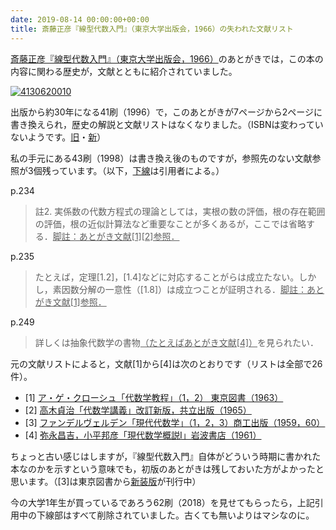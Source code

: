 ```yaml
---
date: 2019-08-14 00:00:00+00:00
title: 斎藤正彦『線型代数入門』（東京大学出版会，1966）の失われた文献リスト
---
```


[斎藤正彦『線型代数入門』（東京大学出版会，1966）](https://www.amazon.co.jp/dp/4130620010?tag=inquisitor-22)のあとがきでは，この本の内容に関わる歴史が，文献とともに紹介されていました。

[![4130620010](https://images-fe.ssl-images-amazon.com/images/P/4130620010.09.jpg)](https://www.amazon.co.jp/dp/4130620010?tag=inquisitor-22)

出版から約30年になる41刷（1996）で，このあとがきが7ページから2ページに書き換えられ，歴史の解説と文献リストはなくなりました。（ISBNは変わっていないようです。[旧](https://ci.nii.ac.jp/ncid/BN00196101)・[新](https://ci.nii.ac.jp/ncid/BA30077722)）

私の手元にある43刷（1998）は書き換え後のものですが，参照先のない文献参照が3個残っています。（以下，<span style="text-decoration: underline">下線</span>は引用者による。）

p.234

<blockquote>註2. 実係数の代数方程式の理論としては，実根の数の評価，根の存在範囲の評価，根の近似計算法など重要なことが多くあるが，ここでは省略する．<span style="text-decoration: underline">脚註：あとがき文献[1][2]参照．</span></blockquote>

p.235

<blockquote>たとえば，定理[1.2]，[1.4]などに対応することがらは成立たない。しかし，素因数分解の一意性（[1.8]）は成立つことが証明される．<span style="text-decoration: underline">脚註：あとがき文献[1]参照．</span></blockquote>

p.249

<blockquote>詳しくは抽象代数学の書物<span style="text-decoration: underline">（たとえばあとがき文献[4]）</span>を見られたい．</blockquote>

元の文献リストによると，文献[1]から[4]は次のとおりです（リストは全部で26件）。

* [1] [ア・ゲ・クローシュ「代数学教程」（1，2） 東京図書（1963）](https://www.amazon.co.jp/dp/B000JAIJA4?tag=inquisitor-22)
* [2] [高木貞治「代数学講義」改訂新版，共立出版（1965）](https://www.amazon.co.jp/dp/4320010000?tag=inquisitor-22)
* [3] [ファンデルヴェルデン「現代代数学」（1，2，3）商工出版（1959，60）](https://www.amazon.co.jp/dp/B000JASPK8?tag=inquisitor-22)
* [4] [弥永昌吉，小平邦彦「現代数学概説I」岩波書店（1961）](https://www.amazon.co.jp/dp/400005290X?tag=inquisitor-22)

ちょっと古い感じはしますが，『線型代数入門』自体がどういう時期に書かれた本なのかを示すという意味でも，初版のあとがきは残しておいた方がよかったと思います。（[3]は東京図書から[新装版](https://www.amazon.co.jp/dp/4489023006?tag=inquisitor-22)が刊行中）

今の大学1年生が買っているであろう62刷（2018）を見せてもらったら，上記引用中の下線部はすべて削除されていました。古くても無いよりはマシなのに。
